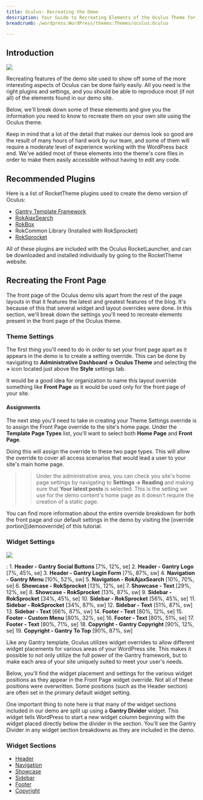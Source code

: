 ```yaml
---
title: Oculus: Recreating the Demo
description: Your Guide to Recreating Elements of the Oculus Theme for WordPress
breadcrumb: /wordpress:WordPress/themes:Themes/oculus:Oculus

---
```


Introduction
-----

![][oculus]

Recreating features of the demo site used to show off some of the more interesting aspects of Oculus can be done fairly easily. All you need is the right plugins and settings, and you should be able to reproduce most (if not all) of the elements found in our demo site. 

Below, we'll break down some of these elements and give you the information you need to know to recreate them on your own site using the Oculus theme.

Keep in mind that a lot of the detail that makes our demos look so good are the result of many hours of hard work by our team, and some of them will require a moderate level of experience working with the WordPress back end. We've added most of these elements into the theme's core files in order to make them easily accessible without having to edit any code.

Recommended Plugins
-----

Here is a list of RocketTheme plugins used to create the demo version of Oculus:

* [Gantry Template Framework][gantry]
* [RokAjaxSearch][rokajaxsearch]
* [RokBox][rokbox]
* RokCommon Library (Installed with RokSprocket)
* [RokSprocket][roksprocket]

All of these plugins are included with the Oculus RocketLauncher, and can be downloaded and installed individually by going to the RocketTheme website.

Recreating the Front Page
-----

The front page of the Oculus demo sits apart from the rest of the page layouts in that it features the latest and greatest features of the blog. It's because of this that several widget and layout overrides were done. In this section, we'll break down the settings you'll need to recreate elements present in the front page of the Oculus theme.

### Theme Settings

The first thing you'll need to do in order to set your front page apart as it appears in the demo is to create a setting override. This can be done by navigating to **Administrative Dashboard -> Oculus Theme** and selecting the **+** icon located just above the **Style** settings tab. 

It would be a good idea for organization to name this layout override something like **Front Page** as it would be used only for the front page of your site.

#### Assignments

The next step you'll need to take in creating your Theme Settings override is to assign the Front Page override to the site's home page. Under the **Template Page Types** list, you'll want to select both **Home Page** and **Front Page**.

Doing this will assign the override to these two page types. This will allow the override to cover all access scenarios that would lead a user to your site's main home page.

>> Under the administrative area, you can check you site's home page settings by navigating to **Settings -> Reading** and making sure that **Your latest posts** is selected. This is the setting we use for the demo content's home page as it doesn't require the creation of a static page.

You can find more information about the entire override breakdown for both the front page and our default settings in the demo by visiting the [override portion][demooverride] of this tutorial.

### Widget Settings

![][theme]

:   1. **Header - Gantry Social Buttons** [7%, 12%, se]
    2. **Header - Gantry Logo** [7%, 45%, se]
    3. **Header - Gantry Login Form** [7%, 87%, sw]
    4. **Navigation - Gantry Menu** [10%, 52%, sw]
    5. **Navigation - RokAjaxSearch** [10%, 70%, se]
    6. **Showcase - RokSprocket** [13%, 12%, se]
    7. **Showcase - Text** [29%, 12%, se]
    8. **Showcase - RokSprocket** [13%, 87%, sw]
    9. **Sidebar - RokSprocket** [34%, 45%, se]
    10. **Sidebar - RokSprocket** [56%, 45%, se]
    11. **Sidebar - RokSprocket** [34%, 87%, sw]
    12. **Sidebar - Text** [51%, 87%, sw]
    13. **Sidebar - Text** [66%, 87%, sw]
    14. **Footer - Text** [80%, 12%, se]
    15. **Footer - Custom Menu** [80%, 32%, se]
    16. **Footer - Text** [80%, 51%, se]
    17. **Footer - Text** [80%, 71%, se]
    18. **Copyright - Gantry Copyright** [90%, 12%, se]
    19. **Copyright - Gantry To Top** [90%, 87%, sw]

Like any Gantry template, Oculus utilizes widget overrides to allow different widget placements for various areas of your WordPress site. This makes it possible to not only utilize the full power of the Gantry framework, but to make each area of your site uniquely suited to meet your user's needs.

Below, you'll find the widget placement and settings for the various widget positions as they appear in the Front Page widget override. Not all of these positions were overwritten. Some positions (such as the Header section) are often set in the primary default widget setting.

One important thing to note here is that many of the widget sections included in our demo are split up using a **Gantry Divider** widget. This widget tells WordPress to start a new widget column beginning with the widget placed directly below the divider in the section. You'll see the Gantry Divider in any widget section breakdowns as they are included in the demo.

### Widget Sections

* [Header][header]
* [Navigation][navigation]
* [Showcase][showcase]
* [Sidebar][sidebar]
* [Footer][footer]
* [Copyright][copyright]

[gantry]: http://gantry-framework.org/download
[rokajaxsearch]: http://www.rockettheme.com/wordpress-downloads/plugins/free/2624-rokajaxsearch
[rokbox]: http://www.rockettheme.com/wordpress-downloads/plugins/free/2625-rokbox
[roksprocket]: http://www.rockettheme.com/wordpress-downloads/plugins/free/3228-roksprocket
[oculus]: assets/oculus.jpeg
[roksprocket]: ../../plugins/roksprocket/
[faq]: faq.md
[menu]: ../../start/menu.md
[override]: http://gantry-framework.org/documentation/wordpress/configure/
[header]: demo_header.md
[showcase]: demo_showcase.md
[navigation]: demo_navigation.md
[footer]: demo_footer.md
[sidebar]: demo_sidebar.md
[copyright]: demo_copyright.md
[theme]: assets/oculus2.jpeg